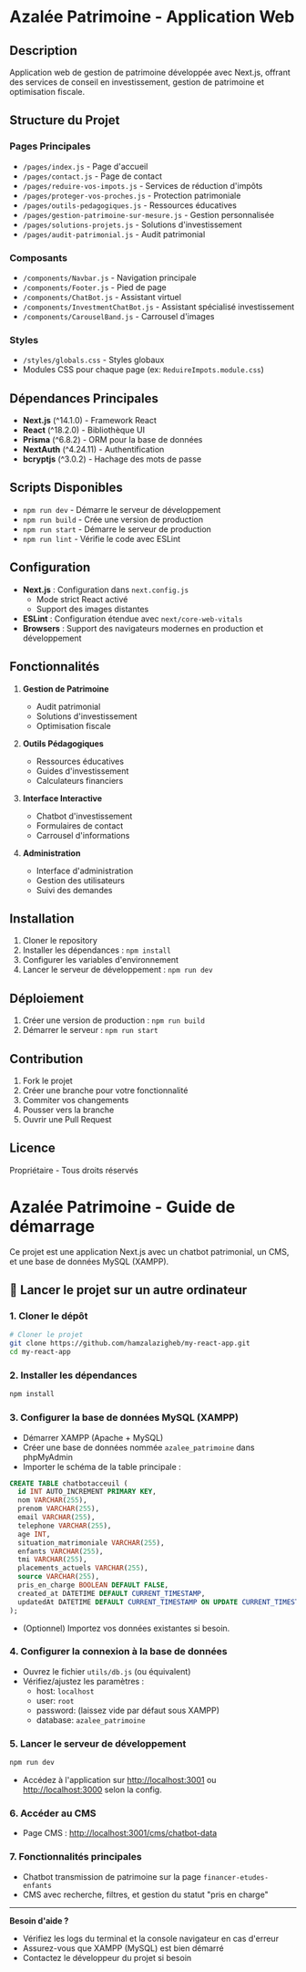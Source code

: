 # Azalée Patrimoine - Application Web

## Description
Application web de gestion de patrimoine développée avec Next.js, offrant des services de conseil en investissement, gestion de patrimoine et optimisation fiscale.

## Structure du Projet

### Pages Principales
- `/pages/index.js` - Page d'accueil
- `/pages/contact.js` - Page de contact
- `/pages/reduire-vos-impots.js` - Services de réduction d'impôts
- `/pages/proteger-vos-proches.js` - Protection patrimoniale
- `/pages/outils-pedagogiques.js` - Ressources éducatives
- `/pages/gestion-patrimoine-sur-mesure.js` - Gestion personnalisée
- `/pages/solutions-projets.js` - Solutions d'investissement
- `/pages/audit-patrimonial.js` - Audit patrimonial

### Composants
- `/components/Navbar.js` - Navigation principale
- `/components/Footer.js` - Pied de page
- `/components/ChatBot.js` - Assistant virtuel
- `/components/InvestmentChatBot.js` - Assistant spécialisé investissement
- `/components/CarouselBand.js` - Carrousel d'images

### Styles
- `/styles/globals.css` - Styles globaux
- Modules CSS pour chaque page (ex: `ReduireImpots.module.css`)

## Dépendances Principales
- **Next.js** (^14.1.0) - Framework React
- **React** (^18.2.0) - Bibliothèque UI
- **Prisma** (^6.8.2) - ORM pour la base de données
- **NextAuth** (^4.24.11) - Authentification
- **bcryptjs** (^3.0.2) - Hachage des mots de passe

## Scripts Disponibles
- `npm run dev` - Démarre le serveur de développement
- `npm run build` - Crée une version de production
- `npm run start` - Démarre le serveur de production
- `npm run lint` - Vérifie le code avec ESLint

## Configuration
- **Next.js** : Configuration dans `next.config.js`
  - Mode strict React activé
  - Support des images distantes
- **ESLint** : Configuration étendue avec `next/core-web-vitals`
- **Browsers** : Support des navigateurs modernes en production et développement

## Fonctionnalités
1. **Gestion de Patrimoine**
   - Audit patrimonial
   - Solutions d'investissement
   - Optimisation fiscale

2. **Outils Pédagogiques**
   - Ressources éducatives
   - Guides d'investissement
   - Calculateurs financiers

3. **Interface Interactive**
   - Chatbot d'investissement
   - Formulaires de contact
   - Carrousel d'informations

4. **Administration**
   - Interface d'administration
   - Gestion des utilisateurs
   - Suivi des demandes

## Installation
1. Cloner le repository
2. Installer les dépendances : `npm install`
3. Configurer les variables d'environnement
4. Lancer le serveur de développement : `npm run dev`

## Déploiement
1. Créer une version de production : `npm run build`
2. Démarrer le serveur : `npm run start`

## Contribution
1. Fork le projet
2. Créer une branche pour votre fonctionnalité
3. Commiter vos changements
4. Pousser vers la branche
5. Ouvrir une Pull Request

## Licence
Propriétaire - Tous droits réservés

# Azalée Patrimoine - Guide de démarrage

Ce projet est une application Next.js avec un chatbot patrimonial, un CMS, et une base de données MySQL (XAMPP).

## 🚀 Lancer le projet sur un autre ordinateur

### 1. **Cloner le dépôt**
```bash
# Cloner le projet
git clone https://github.com/hamzalazigheb/my-react-app.git
cd my-react-app
```

### 2. **Installer les dépendances**
```bash
npm install
```

### 3. **Configurer la base de données MySQL (XAMPP)**
- Démarrer XAMPP (Apache + MySQL)
- Créer une base de données nommée `azalee_patrimoine` dans phpMyAdmin
- Importer le schéma de la table principale :

```sql
CREATE TABLE chatbotacceuil (
  id INT AUTO_INCREMENT PRIMARY KEY,
  nom VARCHAR(255),
  prenom VARCHAR(255),
  email VARCHAR(255),
  telephone VARCHAR(255),
  age INT,
  situation_matrimoniale VARCHAR(255),
  enfants VARCHAR(255),
  tmi VARCHAR(255),
  placements_actuels VARCHAR(255),
  source VARCHAR(255),
  pris_en_charge BOOLEAN DEFAULT FALSE,
  created_at DATETIME DEFAULT CURRENT_TIMESTAMP,
  updatedAt DATETIME DEFAULT CURRENT_TIMESTAMP ON UPDATE CURRENT_TIMESTAMP
);
```

- (Optionnel) Importez vos données existantes si besoin.

### 4. **Configurer la connexion à la base de données**
- Ouvrez le fichier `utils/db.js` (ou équivalent)
- Vérifiez/ajustez les paramètres :
  - host: `localhost`
  - user: `root`
  - password: (laissez vide par défaut sous XAMPP)
  - database: `azalee_patrimoine`

### 5. **Lancer le serveur de développement**
```bash
npm run dev
```

- Accédez à l'application sur [http://localhost:3001](http://localhost:3001) ou [http://localhost:3000](http://localhost:3000) selon la config.

### 6. **Accéder au CMS**
- Page CMS : [http://localhost:3001/cms/chatbot-data](http://localhost:3001/cms/chatbot-data)

### 7. **Fonctionnalités principales**
- Chatbot transmission de patrimoine sur la page `financer-etudes-enfants`
- CMS avec recherche, filtres, et gestion du statut "pris en charge"

---

**Besoin d'aide ?**
- Vérifiez les logs du terminal et la console navigateur en cas d'erreur
- Assurez-vous que XAMPP (MySQL) est bien démarré
- Contactez le développeur du projet si besoin
